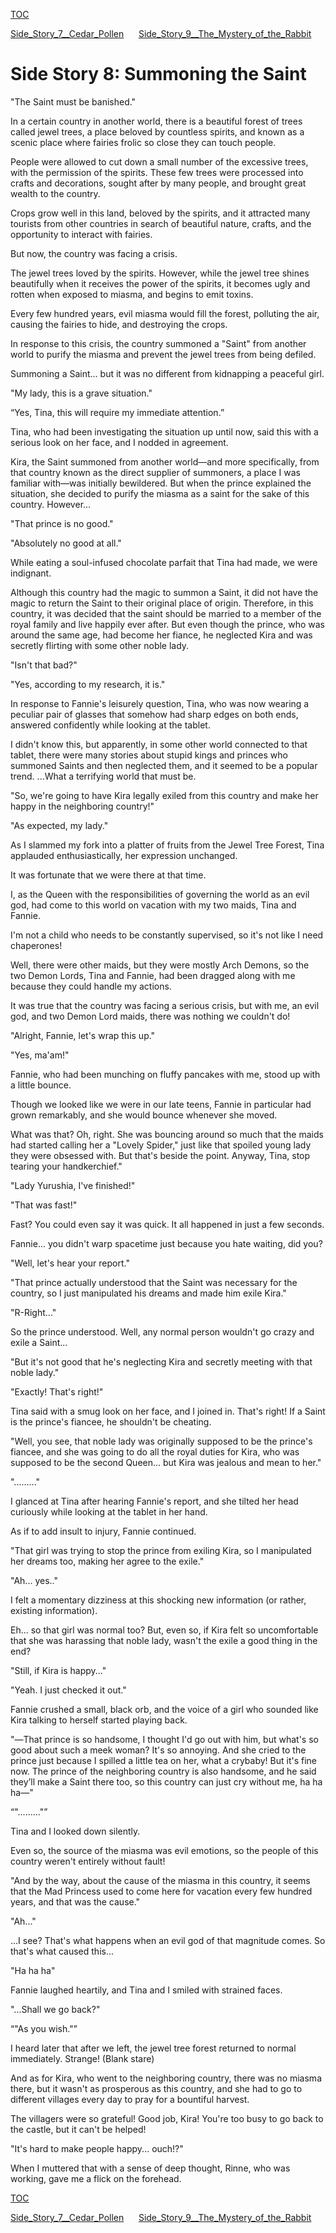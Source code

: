 [TOC](./readme.md)

[Side_Story_7__Cedar_Pollen](./Side_Story_7__Cedar_Pollen.md)&nbsp;&nbsp;&nbsp;&nbsp;&nbsp;&nbsp;[Side_Story_9__The_Mystery_of_the_Rabbit](./Side_Story_9__The_Mystery_of_the_Rabbit.md)



<?xml version="1.0" encoding="utf-8"?> <!DOCTYPE html PUBLIC "-//W3C//DTD XHTML 1.1//EN" "http://www.w3.org/TR/xhtml11/DTD/xhtml11.dtd">

# Side Story 8: Summoning the Saint

"The Saint must be banished."

In a certain country in another world, there is a beautiful forest of trees called jewel trees, a place beloved by countless spirits, and known as a scenic place where fairies frolic so close they can touch people.

People were allowed to cut down a small number of the excessive trees, with the permission of the spirits. These few trees were processed into crafts and decorations, sought after by many people, and brought great wealth to the country.

Crops grow well in this land, beloved by the spirits, and it attracted many tourists from other countries in search of beautiful nature, crafts, and the opportunity to interact with fairies.

But now, the country was  facing a crisis.

The jewel trees loved by the spirits. However, while the jewel tree shines beautifully when it receives the power of the spirits, it becomes ugly and rotten when exposed to miasma, and begins to emit toxins.

Every few hundred years, evil miasma would fill the forest, polluting the air, causing the fairies to hide, and destroying the crops.

In response to this crisis, the country summoned a "Saint" from another world to purify the miasma and prevent the jewel trees from being defiled.

Summoning a Saint... but it was no different from kidnapping a peaceful girl.

"My lady, this is a grave situation." 

“Yes, Tina, this will require my immediate attention.”

Tina, who had been investigating the situation up until now, said this with a serious look on her face, and I nodded in agreement.

Kira, the Saint summoned from another world—and more specifically, from that country known as the direct supplier of summoners, a place I was familiar with—was initially bewildered. But when the prince explained the situation, she decided to purify the miasma as a saint for the sake of this country. However...

"That prince is no good."

"Absolutely no good at all."

While eating a soul-infused chocolate parfait that Tina had made, we were indignant.

Although this country had the magic to summon a Saint, it did not have the magic to return the Saint to their original place of origin. Therefore, in this country, it was decided that the saint should be married to a member of the royal family and live happily ever after. But even though the prince, who was around the same age, had become her fiance, he neglected Kira and was secretly flirting with some other noble lady.

"Isn't that bad?"

"Yes, according to my research, it is."

In response to Fannie's leisurely question, Tina, who was now wearing a peculiar pair of glasses that somehow had sharp edges on both ends, answered confidently while looking at the tablet.

I didn't know this, but apparently, in some other world connected to that tablet, there were many stories about stupid kings and princes who summoned Saints and then neglected them, and it seemed to be a popular trend. ...What a terrifying world that must be.

"So, we're going to have Kira legally exiled from this country and make her happy in the neighboring country!"

"As expected, my lady." 

As I slammed my fork into a platter of fruits from the Jewel Tree Forest, Tina applauded enthusiastically, her expression unchanged.

It was fortunate that we were there at that time.

I, as the Queen with the responsibilities of governing the world as an evil god, had come to this world on vacation with my two maids, Tina and Fannie.

I'm not a child who needs to be constantly supervised, so it's not like I need  chaperones!

Well, there were other maids, but they were mostly Arch Demons, so the two Demon Lords, Tina and Fannie, had been dragged along with me because they could handle my actions.

It was true that the country was facing a serious crisis, but with me, an evil god, and two Demon Lord maids, there was nothing we couldn't do!

"Alright, Fannie, let's wrap this up."

"Yes, ma'am!"

Fannie, who had been munching on fluffy pancakes with me, stood up with a little bounce.

Though we looked like we were in our late teens, Fannie in particular had grown remarkably, and she would bounce whenever she moved.

What was that? Oh, right. She was bouncing around so much that the maids had started calling her a "Lovely Spider," just like that spoiled young lady they were obsessed with. But that's beside the point. Anyway, Tina, stop tearing your handkerchief."

"Lady Yurushia, I've finished!"

"That was fast!"

Fast? You could even say it was quick. It all happened in just a few seconds.

Fannie... you didn't warp spacetime just because you hate waiting, did you?

"Well, let's hear your report."

"That prince actually understood that the Saint was necessary for the country, so I just manipulated his dreams and made him exile Kira."

"R-Right..."

So the prince understood. Well, any normal person wouldn't go crazy and exile a Saint...

"But it's not good that he's neglecting Kira and secretly meeting with that noble lady."

"Exactly! That's right!"

Tina said with a smug look on her face, and I joined in. That's right! If a Saint is the prince's fiancee, he shouldn't be cheating.

"Well, you see, that noble lady was originally supposed to be the prince's fiancee, and she was going to do all the royal duties for Kira, who was supposed to be the second Queen... but Kira was jealous and mean to her."

"........."

I glanced at Tina after hearing Fannie's report, and she tilted her head curiously while looking at the tablet in her hand.

As if to add insult to injury, Fannie continued.

"That girl was trying to stop the prince from exiling Kira, so I manipulated her dreams too, making her agree to the exile."

"Ah... yes.."

I felt a momentary dizziness at this shocking new information (or rather, existing information).

Eh... so that girl was normal too? But, even so, if Kira felt so uncomfortable that she was harassing that noble lady, wasn't the exile a good thing in the end?

"Still, if Kira is happy..."

"Yeah. I just checked it out."

Fannie crushed a small, black orb, and the voice of a girl who sounded like Kira talking to herself started playing back.

"―That prince is so handsome, I thought I'd go out with him, but what's so good about such a meek woman? It's so annoying. And she cried to the prince just because I spilled a little tea on her, what a crybaby! But it's fine now. The prince of the neighboring country is also handsome, and he said they’ll make a Saint there too, so this country can just cry without me, ha ha ha―"

“"........."”

Tina and I looked down silently.

Even so, the source of the miasma was evil emotions, so the people of this country weren't entirely without fault!

"And by the way, about the cause of the miasma in this country, it seems that the Mad Princess used to come here for vacation every few hundred years, and that was the cause."

"Ah..."

 …I see? That's what happens when an evil god of that magnitude comes. So that's what caused this...

"Ha ha ha"

Fannie laughed heartily, and Tina and I smiled with strained faces.

"...Shall we go back?"

“"As you wish."”

I heard later that after we left, the jewel tree forest returned to normal immediately. Strange! (Blank stare)

And as for Kira, who went to the neighboring country, there was no miasma there, but it wasn't as prosperous as this country, and she had to go to different villages every day to pray for a bountiful harvest.

The villagers were so grateful! Good job, Kira! You're too busy to go back to the castle, but it can't be helped!

"It's hard to make people happy... ouch!?"

When I muttered that with a sense of deep thought, Rinne, who was working, gave me a flick on the forehead.


[TOC](./readme.md)

[Side_Story_7__Cedar_Pollen](./Side_Story_7__Cedar_Pollen.md)&nbsp;&nbsp;&nbsp;&nbsp;&nbsp;&nbsp;[Side_Story_9__The_Mystery_of_the_Rabbit](./Side_Story_9__The_Mystery_of_the_Rabbit.md)


